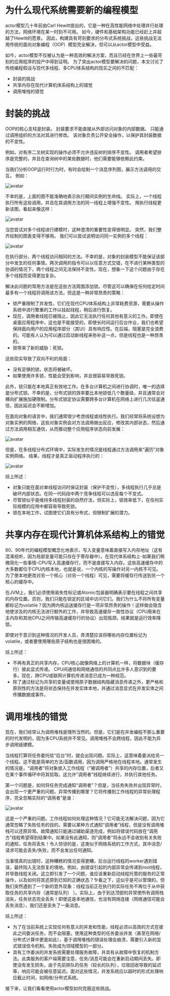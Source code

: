 # 为什么现代系统需要新的编程模型

actor模型几十年前由Carl Hewitt提出的，它是一种在高性能网络中处理并行处理的方法，网络环境在某一时刻不可用。 如今，硬件和基础架构功能已经赶上并超越了Hewitt的愿景。 因此，构建具有苛刻要求的分布式系统挑战，这些挑战无法用传统的面向对象编程（OOP）模型完全解决，但可以从actor模型中受益。

如今，actor模型不仅被认为是一种高效的解决方案，而且已经在世界上一些最苛刻的应用程序的投产中得到证明。 为了突出actor模型要解决的问题，本文讨论了传统编程假设与现代多线程、多CPU体系结构的现实之间的不匹配：

- 封装的挑战
- 共享内存在现代计算机体系结构上的错觉
- 调用堆栈的错觉

# 封装的挑战
OOP的核心支柱是封装。 封装要求不能直接从外部访问对象的内部数据。 只能通过调用组织的方法对其进行修改。 该对象负责公开安全操作，以保护其封装数据的不变性。

例如，对有序二叉树实现的操作必须不允许违反树的排序不变性。 调用者希望排序是完整的，并且在查询树中的某些数据时，他们需要能够依赖此约束。

当我们分析OOP运行时行为时，有时会绘制一个消息序列图，展示方法调用的交互。 例如：

![avatar](https://doc.akka.io/docs/akka/current/typed/guide/diagrams/seq_chart.png)

不幸的是，上面的图不能准确地表示执行期间实例的生命线。 实际上，一个线程执行所有这些调用，并且在其调用方法的同一线程上增强不变性。 用执行线程更新该图，看起来像这样：

![avatar](https://doc.akka.io/docs/akka/current/typed/guide/diagrams/seq_chart_thread.png)

当您尝试对多个线程进行建模时，这种澄清的重要性变得很明显。 突然，我们整齐绘制的图表变得不够用。 我们可以尝试说明访问同一实例的多个线程：

![avatar](https://doc.akka.io/docs/akka/current/typed/guide/diagrams/seq_chart_multi_thread.png)

在执行部分，两个线程访问相同的方法。不幸的是，对象的封装模型不能保证该部分中发生的任何事情。两次调用的指令可以以任意方式交错，在不进行某种类型的协调的情况下，两个线程之间无法保持不变性。现在，想象一下这个问题由于存在多个线程而变得更加复杂。

解决此问题的常用方法是在这些方法周围添加锁。尽管这可以确保在任何给定时间最多有一个线程将调用该方法，但这是一种非常昂贵的策略：

- 锁严重限制了并发性，它们在现代CPU体系结构上非常耗费资源，需要从操作系统中进行繁重的工作以挂起线程，稍后进行恢复。
- 现在，调用者线程已被阻止，因此它无法执行任何其他有意义的工作。即使在桌面应用程序中，这也是不能接受的，即使长时间运行后台作业，我们也希望保持面向用户的应用程序部分（其UI）具有响应性。在后端，阻塞是完全浪费的。可能有人认为可以通过启动新线程来弥补这一点，但是线程也是一种昂贵的。
- 锁带来了新的威胁：死锁。

这些现实导致了双向不利的局面：

- 没有足够的锁，状态将被破坏。
- 如果使用许多锁，性能会受到影响，并且很容易导致死锁。

此外，锁只能在本地真正有效地工作。在多台计算机之间进行协调时，唯一的选择是分布式锁。不幸的是，分布式锁的效率要比本地锁低几个数量级，并且通常会对横向扩展施加硬限制。分布式锁定协议需要跨多台计算机在网络上进行几次往返通信，因此延迟会不断增加。

在面向对象的语言中，我们通常很少考虑线程或线性执行。我们经常将系统设想为对象实例的网络，这些对象实例会对方法调用做出反应，修改其内部状态，然后通过方法调用相互通信，从而推动整个应用程序状态向前发展：

![avatar](https://doc.akka.io/docs/akka/current/typed/guide/diagrams/object_graph.png)

但是，在多线程分布式环境中，实际发生的情况是线程通过方法调用来“遍历”对象实例网络。 结果，线程才是真正驱动程序执行的：

![avatar](https://doc.akka.io/docs/akka/current/typed/guide/diagrams/object_graph_snakes.png)

综上所述：

- 对象只能在面对单线程访问时保证封装（保护不变性），多线程执行几乎总是破坏内部状态。在同一代码段中两个竞争线程可以违反每个不变式。
- 尽管锁似乎是维持多线程封装的自然疗法，但实际上，锁效率低下，在任何实际规模的应用中都容易导致死锁。
- 锁在本地工作，试图使它们具有分布式，但限制扩展的潜力。
  
# 共享内存在现代计算机体系结构上的错觉

80、90年代的编程模型概念化地表示，写入变量意味着直接写入内存地址（这有混淆视听，因为局部变量可能只存在于寄存器中）。在现代体系结构上-如果我们稍微简化一些事情-CPU写入高速缓存行，而不是直接写入内存。这些高速缓存中的大多数都位于CPU内核本地，也就是说，一个内核的写操作对另一内核不可见。为了使本地更改对另一个核心（对另一个线程）可见，需要将缓存行传送到另一个核心的缓存中。

在JVM上，我们必须使用易失性标记或Atomic包装器明确表示要在线程之间共享的内存位置。否则，我们只能在锁定的区域中访问它们。我们为什么不将所有变量都标记为volatile？因为跨内核运送缓存行是一项非常昂贵的操作！这样做会隐含地使涉及的内核无法进行额外的工作，并导致高速缓存一致性协议（CPU用来在主内存和其他CPU之间传输高速缓存行的协议）出现瓶颈。结果就是运行效率降低。

即使对于意识到这种情况的开发人员，弄清楚应该将哪些内存位置标记为volatile，或者要使用哪些原子结构也是很困难的。

综上所述：

- 不再有真正的共享内存，CPU核心就像网络上的计算机一样，将数据块（缓存行）彼此显式传递。 CPU间通信和网络通信的共同点比许多人意识到的要多。现在，跨CPU或联网计算机传递消息已成为一种规范。
- 除了通过标记为共享的变量或使用原子数据结构隐藏消息传递之外，更严格和原则性的方法是将状态保持在并发实体本地，并通过消息显式在并发实体之间传播数据或事件。

# 调用堆栈的错觉
现在，我们经常认为调用堆栈是理所当然的。但是，它们是在并发编程不那么重要的时代发明的，因为多CPU系统并不常见。调用堆栈不会跨线程，因此不能为异步调用链建模。

当线程打算将任务委托给“后台”时，就会出现问题。实际上，这意味着委派给另一个线程。这不能是简单的方法/函数调用，因为调用严格地在线程本地。通常发生的情况是，“调用者”将对象放入工作线程（“被调用者”）共享的内存位置，后者又在某个事件循环中将其拾取。这允许“调用者”线程继续进行，并执行其他任务。

第一个问题是，如何将任务完成通知“调用者”？但是，当任务失败并出现异常时，会出现一个更严重的问题。异常传播到哪里？它将传播到工作线程的异常处理程序，完全忽略实际的“调用者”是谁：

![avatar](https://doc.akka.io/docs/akka/current/typed/guide/diagrams/exception_prop.png)

这是一个严重的问题。工作线程如何处理这种情况？它可能无法解决问题，因为它通常忽略了失败任务的目的。需要以某种方式通知“调用者”线程，但是没有调用堆栈可以还原异常。故障通知只能通过辅助渠道完成，例如将错误代码放在“调用方”线程希望得到结果中。如果没有此通知，则“调用者”将永远不会收到有关失败的通知，任务将丢失！令人惊讶的是，这类似于网络系统的工作方式，其中消息/请求可能会丢失/失败，而不会发出任何通知。

当事情真的出错时，这种糟糕的情况变得更糟，后台运行线程的worker遇到错误，最终陷入无法恢复的境地。例如，由错误引起的内部异常会传递到root线程，并导致线程关闭。这立即引发了一个问题，谁应该重新启动线程托管的服务的正常操作，以及如何将其还原到已知的正确状态？乍看之下，这似乎是可以管理的，但我们突然遇到了一个新的意外现象：线程当前正在执行的实际任务不再位于从中获取任务的共享内存（通常是队列） ）。实际上，由于到达顶部的异常使所有调用栈消失，任务状态完全丢失！即使这是本地通信，也没有网络连接（网络通信可能会丢失消息），我们还是丢失了一条消息。

综上所述：

- 为了在当前系统上实现任何有意义的并发和性能，线程必须以高效的方式在彼此之间委派任务，而不会阻塞。使用这种类型的任务委派并发（甚至在网络/分布式计算中更是如此），基于调用堆栈的错误处理会崩溃，需要引入新的显式错误信令机制。失败成为领域模型的一部分。
- 具有工作委派的并发系统需要处理服务故障，并具有从故障中恢复的机制方法。此类服务的客户端需要注意，任务/消息可能会在重新启动期间丢失。即使没有发生损失，由于先前排队的任务（较长的队列），垃圾回收导致的​​延迟等，响应可能会被任意延迟。面对这些情况，并发系统应以超时的形式处理响应截止时间，如网络/分布式系统。

接下来，让我们看看使用actor模型如何克服这些挑战。